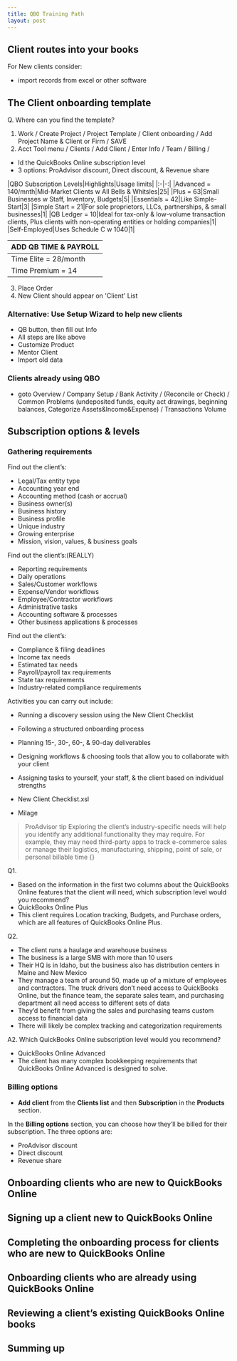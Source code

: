 ```yaml
---
title: QBO Training Path
layout: post
---
```



## Client routes into your books


For New clients consider:
- import records from excel or other software

## The Client onboarding template

Q. Where can you find the template?
1. Work / Create Project / Project Template / Client onboarding / Add Project Name & Client or Firm / SAVE
2. Acct Tool menu / Clients / Add Client / Enter Info / Team / Billing /
  - Id the QuickBooks Online subscription level
  - 3 options: ProAdvisor discount, Direct discount, & Revenue share

|QBO Subscription Levels|Highlights|Usage limits|
|:-|-:|
|Advanced = 140/mnth|Mid-Market Clients w All Bells & Whitsles|25|
|Plus = 63|Small Businesses w Staff, Inventory, Budgets|5|
|Essentials = 42|Like Simple-Start|3|
|Simple Start = 21|For sole proprietors, LLCs, partnerships, & small businesses|1|
|QB Ledger = 10|Ideal for tax-only & low-volume transaction clients, Plus clients with non-operating entities or holding companies|1|
|Self-Employed|Uses Schedule C w 1040|1|

|ADD QB TIME & PAYROLL|
|:-|
|Time Elite = 28/month|
|Time Premium = 14|

3. Place Order
4. New Client should appear on 'Client' List

### Alternative: Use Setup Wizard to help new clients

- QB button, then fill out Info
- All steps are like above
- Customize Product
- Mentor Client
- Import old data

### Clients already using QBO
- goto Overview / Company Setup / Bank Activity / (Reconcile or Check) / Common Problems (undeposited funds, equity act drawings, beginning balances, Categorize Assets&Income&Expense) / Transactions Volume

## Subscription options & levels

### Gathering requirements 

Find out the client’s:

- Legal/Tax entity type
- Accounting year end
- Accounting method (cash or accrual)
- Business owner(s)
- Business history
- Business profile
- Unique industry
- Growing enterprise
- Mission, vision, values, & business goals

Find out the client’s:(REALLY)

- Reporting requirements
- Daily operations
- Sales/Customer workflows
- Expense/Vendor workflows
- Employee/Contractor workflows
- Administrative tasks
- Accounting software & processes
- Other business applications & processes

Find out the client’s:

- Compliance & filing deadlines
- Income tax needs
- Estimated tax needs
- Payroll/payroll tax requirements
- State tax requirements
- Industry-related compliance requirements

Activities you can carry out include:

- Running a discovery session using the New Client Checklist
- Following a structured onboarding process
- Planning 15-, 30-, 60-, & 90-day deliverables
- Designing workflows & choosing tools that allow you to collaborate with your client
- Assigning tasks to yourself, your staff, & the client based on individual strengths

- New Client Checklist.xsl
- Milage

>ProAdvisor tip
>Exploring the client’s industry-specific needs will help you identify any additional functionality they may require. For example, they may need third-party apps to track e-commerce sales or manage their logistics, manufacturing, shipping, point of sale, or personal billable time
{}

Q1. 
- Based on the information in the first two columns about the QuickBooks Online features that the client will need, which subscription level would you recommend?
- QuickBooks Online Plus
- This client requires Location tracking, Budgets, and Purchase orders, which are all features of QuickBooks Online Plus.

Q2. 
- The client runs a haulage and warehouse business
- The business is a large SMB with more than 10 users
- Their HQ is in Idaho, but the business also has distribution centers in Maine and New Mexico
- They manage a team of around 50, made up of a mixture of employees and contractors. The truck drivers don’t need access to QuickBooks Online, but the finance team, the separate sales team, and purchasing department all need access to different sets of data
- They’d benefit from giving the sales and purchasing teams custom access to financial data
- There will likely be complex tracking and categorization requirements

 
A2. Which QuickBooks Online subscription level would you recommend?
- QuickBooks Online Advanced
- The client has many complex bookkeeping requirements that QuickBooks Online Advanced is designed to solve.


### Billing options 

- **Add client** from the **Clients list** and then **Subscription** in the **Products** section.

In the **Billing options** section, you can choose how they’ll be billed for their subscription. The three options are:
- ProAdvisor discount
- Direct discount
- Revenue share




## Onboarding clients who are new to QuickBooks Online


## Signing up a client new to QuickBooks Online

## Completing the onboarding process for clients who are new to QuickBooks Online

## Onboarding clients who are already using QuickBooks Online

## Reviewing a client’s existing QuickBooks Online books

## Summing up
